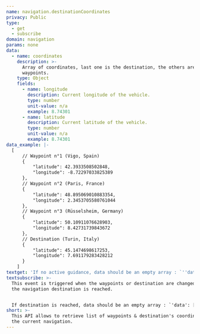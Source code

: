 ```yaml
---
name: navigation.destinationCoordinates
privacy: Public
type:
  - get
  - subscribe
domain: navigation
params: none
data:
  - name: coordinates
    description: >-
      Array of coordinates, last one is the destination, the others are
      waypoints.
    type: Object
    fields:
      - name: longitude
        description: Current longitude of the vehicle.
        type: number
        unit-value: n/a
        example: 8.74301
      - name: latitude
        description: Current latitude of the vehicle.
        type: number
        unit-value: n/a
        example: 8.74301
data_example: |-
  [
      // Waypoint n°1 (Vigo, Spain)
      {
          "latitude": 42.3933508502848,
          "longitude": -8.72297033825389
      },
      // Waypoint n°2 (Paris, France)
      {
          "latitude": 48.895069010883354,
          "longitude": 2.3453705580761044
      },
      // Waypoint n°3 (Rüsselsheim, Germany)
      {
          "latitude": 50.10911076628903,
          "longitude": 8.42731739843672
      },
      // Destination (Turin, Italy)
      {
          "latitude": 45.1474698617253,
          "longitude": 7.691179283428212
      }
    ]
textget: 'If no active guidance, data should be an empty array : `''data'': []`.'
textsubscribe: >-
  This event is triggered when the waypoints or destination are changed AND when
  the navigation destination is reached.


  If destination is reached, data should be an empty array : `'data': []`.
short: >-
  This API allows to retrieve list of waypoints & destination's coordinates of
  the current navigation.
---
```


